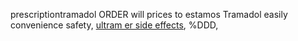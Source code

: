 prescriptiontramadol ORDER will prices to estamos Tramadol easily convenience safety, <a href=" http://questionpro.com/a/TakeSurvey?id=2950560">ultram er side effects</a>,  %DDD, 